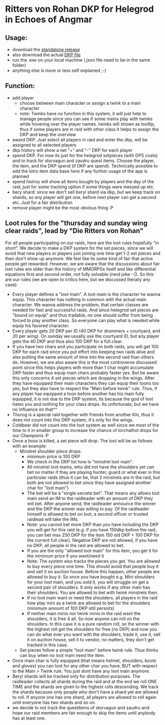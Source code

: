 # Ritters von Rohan DKP for Helegrod in Echoes of Angmar

## Usage:
- download the [standalone release](https://github.com/MaSchm1983/lotroDKP/releases/download/v0.9.1-beta/lotroDKPsystem.exe)
- also download the actual [DKP file](https://github.com/MaSchm1983/lotroDKP/blob/main/lotro_dkp_backup.json)
- run the .exe on your local machine (.json file need to be in the same folder)
- anything else is more or less self explained ;-) 

## Function:
- add player
  - choose between main character or assign a twink to a main character
  - note: Twinks have no function in this system, it will just help to manage people since you can see if some mains play with twinks while hovering over the player names. twinks will shown as tooltip, thus if some players are in raid with other class it helps to assign the DKP and keep the overview
- award DKP. Just select all players in raid and enter the dkp, will be assigned to all selected players
- dkp history will show a net "+" and "-" DKP for each player
- spend DKP. For now its just for the helegrod setpieces (with DPS costs) and to track for storvagun and zaudru quest items. Choose the player, the item, and the DKP spend (if DKP are spend). Technically possible to add the lotro item data base here if any further usage of the app is planned
- spend histroy will show all items bought by players and the day of the raid, just for some tracking option if some things were messed up etc.
- bery shard: since we don't sell beryl shard via dkp, but we keep track on shards, so any player will get one, before next player can get a second etc. Just for a fair distribution
- remove player might be the most obvious thing :P 

## Loot rules for the "thursday and sunday wing clear raids", lead by "Die Ritters von Rohan"
For all people participating on our raids, here are the loot rules hopefully "in short". We decide to make a DKP system for the set pieces, since we will avoid that new players or players just joining one time get 1-2 set pieces and then don't show up anymore. We feel like its some kind of fair that active people get rewarded. However, we are aware that the discussions about fair loot rules are older than the history of MMORPGs itself and like differential equations first and second order, not fully solvable (nerd joke :-|). So this are our rules (we are open to critics here, but we discussed literally any case):

- Every player defines a "loot main". A loot main is the character he wanna equip. This character has nothing in common with the actual main character. We wanna address the problem, that certain classes are needed for fast and successful raids. And since helegrod set pieces are "bound on equip" and thus tradable, no one should suffer from being forced to play another class. So everyone can play what is needed while equip his favored character. 
- Every player gets 20 DKP per ID (40 DKP for drummers + courtyard, and 20 per wing). On sunday we usually use the courtyard ID, but any player gets the 40 DKP and thus also 100 DKP for a full clear. 
- If you have two chars and you participate on both raids, you will get 100 DKP for each raid since you put effort into keeping two raids alive and also putting the same amount of time into the second raid than others do. However, we are also aware this is the most controverse discussed point since this helps players with more than 1 char might accumulate DKP faster and thus equip main chars probably faster yes. But be aware this only concerns 4 set pieces which are dropping in the wings. After they have equipped their main characters they can equip their toons too yes, but they also have to respect the "Main before twink" rule. Thus, if any player has equipped a toon before another has his main fully equipped, it is not due to the DKP system, its because the god of loot hates you and nothing for your class drops. Its unfortunate, but we have no influence on that^^
- Thorog is a special raid together with friends from another Kin, thus it does not count into this DKP system, it's only for the wings. 
- Coldbear did not count into the loot system as well since we most of the time to it in smaller group to increase the chance of Iorchathol drops for our Champions :P 
- Once a boss is killed, a set piece will drop. The loot will be as follows with an example:
  - Minstrel shoulder piece drops:
    - minimum price is 100 DKP
    - We check in the DKP list how is "minstrel loot main".
    - All minstrel loot mains, who did not have the shoulders yet can bet no matter if they are playing hunter, guard or what ever in this particular raids (thus it can be, that 2 minstrels are in the raid, but both are not allowed to bet since they have assigned another char for "loot main")
    - The bet will be a "single secrete bet". That means any allows loot main send an IM to the raidleader with an amount of DKP they will bet. After anyone send, the raidleader announce the winner and the DKP the winner was willing to pay. Of the raidleader himself is allowed to bet on loot, a second officer or trusted raidlead will take the IMs.
    - Note: you cannot bet more DKP than you have including the DKP you will get for this raid (e.g. if you have 150dkp before the raid, you can bet max 250 DKP for the item 150 old DKP + 100 DKP for the current full clear). Negative DKP are not allowed, if you have no DKP, all people in the raid are allowed to bet.
    - If you are the only "allowed loot main" for this item, you get it for the minimum price if you want/need it
    - Note: The system also tracks the pieces you get. You are allowed to buy every piece one time. This should avoid that people buy it and sell it on auction house. Before this happen, other people are allowed to buy it. So once you have bought e.g. Mini shoulders for your loot main, and you sold it, you will struggle on get a second pair of shoulders. It only works if any other main has their shoulders. You are allowed to bet with twink minstrels then.
    - If no loot main want or need the shoulders, all players in the raid how play mini as a twink are allowed to bet for the shoulders (minimum amount of 100 DKP still persists)
    - If neither main minis nor twink minis in the raid want the shoulders, it is free 4 all. So now anyone can roll on the shoulders. In this case it is a pure random roll, so the winner with the highest roll get the shoulders for free (no DKP) and now you can do what ever you want with the shoulders, trade it, use it, sell it on auction house, sell it to vendor, no matters, they don't get tracked in this case. 
  - Set pieces follow a simple "loot main" before twink rule. Thus thinks can buy when no loot main need the item.
- Once main char is fully equipped (that means helmet, shoulders, boots and gloves) you can loot for any other char you have, BUT with respect to the Main > Twink rule. You just dont have any loot main anymore. 
- Beryl shards will be tracked only for distribution purposes. The raidleader collects all shards during the raid and at the end we roll ONE TIME and the shards are given to the highest rolls descending. We track the shards because only people who don't have a shard yet are allowed to roll. If anyone one has one shard, all players are allowed to roll again until everyone has two shards and so on.
- we decide to not track the questitems of storvagun and zaudru and hope our raid members are fair enough to skip the items until anybody has at least one. 


